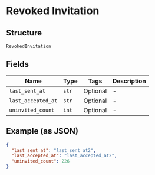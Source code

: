 
# Revoked Invitation

## Structure

`RevokedInvitation`

## Fields

| Name | Type | Tags | Description |
|  --- | --- | --- | --- |
| `last_sent_at` | `str` | Optional | - |
| `last_accepted_at` | `str` | Optional | - |
| `uninvited_count` | `int` | Optional | - |

## Example (as JSON)

```json
{
  "last_sent_at": "last_sent_at2",
  "last_accepted_at": "last_accepted_at2",
  "uninvited_count": 226
}
```

